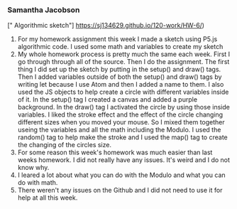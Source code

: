 ### Samantha Jacobson

[" Algorithmic sketch"] https://sj134629.github.io/120-work/HW-6/)

1. For my homework assignment this week I made a sketch using P5.js algorithmic code. I used some math and variables to create my sketch
2. My whole homework process is pretty much the same each week. First I go through through all of the source. Then I do the assignment. The first thing I did set up the sketch by putting in the setup() and draw() tags. Then I added variables outside of both the setup() and draw() tags by writing let because I use Atom and then I added a name to them. I also used the JS objects to help create a circle with different variables inside of it. In the setup() tag I created a canvas and added a purple background. In the draw() tag I activated the circle by using those inside variables. I liked the stroke effect and the effect of the circle changing different sizes when you moved your mouse. So I mixed them together useing the variables and all the math including the Modulo. I used the random() tag to help make the stroke and I used the map() tag to create the changing of the circles size.
3. For some reason this week's homework was much easier than last weeks homework. I did not really have any issues. It's weird and I do not know why.
4. I leared a lot about what you can do with the Modulo and what you can do with math. 
5. There weren't any issues on the Github and I did not need to use it for help at all this week.
